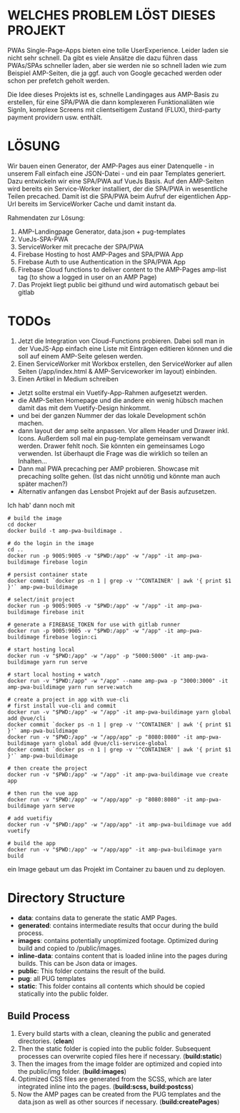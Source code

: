 WELCHES PROBLEM LÖST DIESES PROJEKT
===================================

PWAs Single-Page-Apps bieten eine tolle UserExperience. Leider laden sie nicht sehr schnell. Da gibt es viele Ansätze die dazu führen dass PWAs/SPAs schneller laden, aber sie werden nie so schnell laden wie zum Beispiel AMP-Seiten, die ja ggf. auch von Google gecached werden oder schon per prefetch geholt werden. 

Die Idee dieses Projekts ist es, schnelle Landingages aus AMP-Basis zu erstellen, für eine SPA/PWA die dann komplexeren Funktionaliäten wie SignIn, komplexe Screens mit clientseitigem Zustand (FLUX), third-party payment providern usw. enthält. 

LÖSUNG
======
Wir bauen einen Generator, der AMP-Pages aus einer Datenquelle - in unserem Fall einfach eine JSON-Datei - und ein paar Templates generiert. Dazu entwickeln wir eine SPA/PWA auf VueJs Basis. Auf den AMP-Seiten wird bereits ein Service-Worker installiert, der die SPA/PWA in wesentliche Teilen precached. Damit ist die SPA/PWA beim Aufruf der eigentlichen App-Url bereits im ServiceWorker Cache und damit instant da. 

Rahmendaten zur Lösung:

1. AMP-Landingpage Generator, data.json + pug-templates
1. VueJs-SPA-PWA
1. ServiceWorker mit precache der SPA/PWA
1. Firebase Hosting to host AMP-Pages and SPA/PWA App
1. Firebase Auth to use Authentication in the SPA/PWA App
1. Firebase Cloud functions to deliver content to the AMP-Pages amp-list tag (to show a logged in user on an AMP Page)
1. Das Projekt liegt public bei githund und wird automatisch gebaut bei gitlab

TODOs
=====

1. Jetzt die Integration von Cloud-Functions probieren. Dabei soll man in der VueJS-App einfach eine Liste mit Einträgen editieren können und die soll auf einem AMP-Seite gelesen werden.
1. Einen ServiceWorker mit Workbox erstellen, den ServiceWorker auf allen Seiten (/app/index.html & AMP-Serviceworker im layout) einbinden.
1. Einen Artikel in Medium schreiben

- Jetzt sollte erstmal ein Vuetify-App-Rahmen aufgesetzt werden.
- die AMP-Seiten Homepage und die andere ein wenig hübsch machen damit das mit dem Vuetify-Design hinkommt.
- und bei der ganzen Nummer der das lokale Development schön machen.
- dann layout der amp seite anpassen. Vor allem Header und Drawer inkl. Icons. Außerdem soll mal ein pug-template gemeinsam verwandt werden. Drawer fehlt noch. Sie könnten ein gemeinsames Logo verwenden. Ist überhaupt die Frage was die wirklich so teilen an Inhalten...
- Dann mal PWA precaching per AMP probieren. Showcase mit precaching sollte gehen. (Ist das nicht unnötig und könnte man auch später machen?)
- Alternativ anfangen das Lensbot Projekt auf der Basis aufzusetzen.

Ich hab' dann noch mit 
```
# build the image
cd docker
docker build -t amp-pwa-buildimage .

# do the login in the image
cd ..
docker run -p 9005:9005 -v "$PWD:/app" -w "/app" -it amp-pwa-buildimage firebase login

# persist container state
docker commit `docker ps -n 1 | grep -v '^CONTAINER' | awk '{ print $1 }'` amp-pwa-buildimage

# select/init project 
docker run -p 9005:9005 -v "$PWD:/app" -w "/app" -it amp-pwa-buildimage firebase init

# generate a FIREBASE_TOKEN for use with gitlab runner
docker run -p 9005:9005 -v "$PWD:/app" -w "/app" -it amp-pwa-buildimage firebase login:ci

# start hosting local
docker run -v "$PWD:/app" -w "/app" -p "5000:5000" -it amp-pwa-buildimage yarn run serve

# start local hosting + watch
docker run -v "$PWD:/app" -w "/app" --name amp-pwa -p "3000:3000" -it amp-pwa-buildimage yarn run serve:watch

# create a project in app with vue-cli
# first install vue-cli and commit 
docker run -v "$PWD:/app" -w "/app" -it amp-pwa-buildimage yarn global add @vue/cli
docker commit `docker ps -n 1 | grep -v '^CONTAINER' | awk '{ print $1 }'` amp-pwa-buildimage
docker run -v "$PWD:/app" -w "/app/app" -p "8080:8080" -it amp-pwa-buildimage yarn global add @vue/cli-service-global
docker commit `docker ps -n 1 | grep -v '^CONTAINER' | awk '{ print $1 }'` amp-pwa-buildimage

# then create the project
docker run -v "$PWD:/app" -w "/app" -it amp-pwa-buildimage vue create app

# then run the vue app
docker run -v "$PWD:/app" -w "/app/app" -p "8080:8080" -it amp-pwa-buildimage yarn serve

# add vuetifiy
docker run -v "$PWD:/app" -w "/app/app" -it amp-pwa-buildimage vue add vuetify

# build the app
docker run -v "$PWD:/app" -w "/app/app" -it amp-pwa-buildimage yarn build

```
ein Image gebaut um das Projekt im Container zu bauen und zu deployen. 

Directory Structure
===================

- **data**: contains data to generate the static AMP Pages. 
- **generated**: contains intermediate results that occur during the build process.
- **images**: contains potentially unoptimized footage. Optimized during build and copied to /public/images.
- **inline-data**: contains content that is loaded inline into the pages during builds. This can be Json data or images.
- **public**: This folder contains the result of the build.
- **pug**: all PUG templates
- **static**: This folder contains all contents which should be copied statically into the public folder.

Build Process
-------------

1. Every build starts with a clean, cleaning the public and generated directories. (**clean**)
1. Then the static folder is copied into the public folder. Subsequent processes can overwrite copied files here if necessary. (**build:static**)
1. Then the images from the image folder are optimized and copied into the public/img folder. (**build:images**)
1. Optimized CSS files are generated from the SCSS, which are later integrated inline into the pages. (**build:scss, build:postcss**)
1. Now the AMP pages can be created from the PUG templates and the data.json as well as other sources if necessary. (**build:createPages**)
